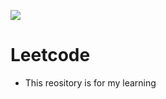 ![](https://github.com/kzmat/leetcode/workflows/Test/badge.svg)

# Leetcode

- This reository is for my learning